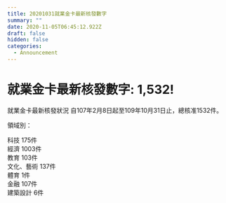 ```yaml
---
title: 20201031就業金卡最新核發數字
summary: ""
date: 2020-11-05T06:45:12.922Z
draft: false
hidden: false
categories:
  - Announcement
---
```

# 就業金卡最新核發數字: 1,532!

就業金卡最新核發狀況 自107年2月8日起至109年10月31日止，總核准1532件。 

領域別：

科技 175件\
經濟 1003件\
教育 103件\
文化、藝術 137件\
體育 1件\
金融 107件\
建築設計 6件